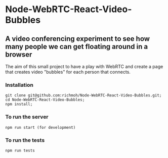# Node-WebRTC-React-Video-Bubbles

## A video conferencing experiment to see how many people we can get floating around in a browser

The aim of this small project to have a play with WebRTC and create a page that creates video "bubbles" for each person that connects.

### Installation

```
git clone git@github.com:richmoh/Node-WebRTC-React-Video-Bubbles.git;
cd Node-WebRTC-React-Video-Bubbles;
npm install;
```

### To run the server

```
npm run start (for development)
```

### To run the tests

```
npm run tests
```

